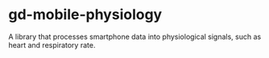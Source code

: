 # gd-mobile-physiology

A library that processes smartphone data into physiological signals, such as heart and respiratory rate.
